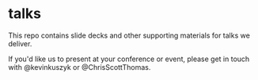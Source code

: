 # talks

This repo contains slide decks and other supporting materials for talks we deliver.

If you'd like us to present at your conference or event, please get in touch with @kevinkuszyk or @ChrisScottThomas.
